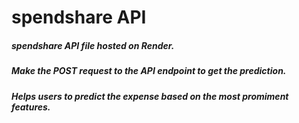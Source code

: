 # spendshare API

##### spendshare API file hosted on Render.
##### Make the POST request to the API endpoint to get the prediction.
##### Helps users to predict the expense based on the most promiment features.
